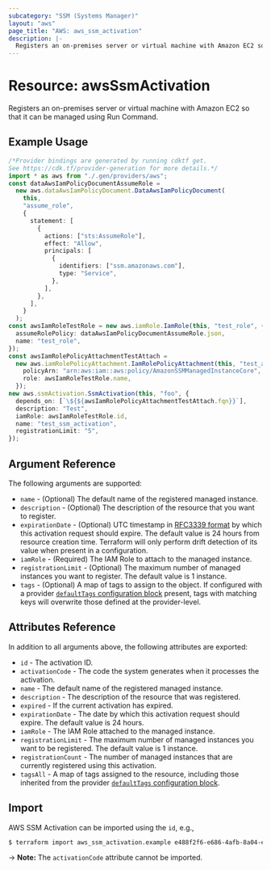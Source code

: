 ```yaml
---
subcategory: "SSM (Systems Manager)"
layout: "aws"
page_title: "AWS: aws_ssm_activation"
description: |-
  Registers an on-premises server or virtual machine with Amazon EC2 so that it can be managed using Run Command.
---
```


# Resource: awsSsmActivation

Registers an on-premises server or virtual machine with Amazon EC2 so that it can be managed using Run Command.

## Example Usage

```typescript
/*Provider bindings are generated by running cdktf get.
See https://cdk.tf/provider-generation for more details.*/
import * as aws from "./.gen/providers/aws";
const dataAwsIamPolicyDocumentAssumeRole =
  new aws.dataAwsIamPolicyDocument.DataAwsIamPolicyDocument(
    this,
    "assume_role",
    {
      statement: [
        {
          actions: ["sts:AssumeRole"],
          effect: "Allow",
          principals: [
            {
              identifiers: ["ssm.amazonaws.com"],
              type: "Service",
            },
          ],
        },
      ],
    }
  );
const awsIamRoleTestRole = new aws.iamRole.IamRole(this, "test_role", {
  assumeRolePolicy: dataAwsIamPolicyDocumentAssumeRole.json,
  name: "test_role",
});
const awsIamRolePolicyAttachmentTestAttach =
  new aws.iamRolePolicyAttachment.IamRolePolicyAttachment(this, "test_attach", {
    policyArn: "arn:aws:iam::aws:policy/AmazonSSMManagedInstanceCore",
    role: awsIamRoleTestRole.name,
  });
new aws.ssmActivation.SsmActivation(this, "foo", {
  depends_on: [`\${${awsIamRolePolicyAttachmentTestAttach.fqn}}`],
  description: "Test",
  iamRole: awsIamRoleTestRole.id,
  name: "test_ssm_activation",
  registrationLimit: "5",
});

```

## Argument Reference

The following arguments are supported:

* `name` - (Optional) The default name of the registered managed instance.
* `description` - (Optional) The description of the resource that you want to register.
* `expirationDate` - (Optional) UTC timestamp in [RFC3339 format](https://tools.ietf.org/html/rfc3339#section-5.8) by which this activation request should expire. The default value is 24 hours from resource creation time. Terraform will only perform drift detection of its value when present in a configuration.
* `iamRole` - (Required) The IAM Role to attach to the managed instance.
* `registrationLimit` - (Optional) The maximum number of managed instances you want to register. The default value is 1 instance.
* `tags` - (Optional) A map of tags to assign to the object. If configured with a provider [`defaultTags` configuration block](https://registry.terraform.io/providers/hashicorp/aws/latest/docs#default_tags-configuration-block) present, tags with matching keys will overwrite those defined at the provider-level.

## Attributes Reference

In addition to all arguments above, the following attributes are exported:

* `id` - The activation ID.
* `activationCode` - The code the system generates when it processes the activation.
* `name` - The default name of the registered managed instance.
* `description` - The description of the resource that was registered.
* `expired` - If the current activation has expired.
* `expirationDate` - The date by which this activation request should expire. The default value is 24 hours.
* `iamRole` - The IAM Role attached to the managed instance.
* `registrationLimit` - The maximum number of managed instances you want to be registered. The default value is 1 instance.
* `registrationCount` - The number of managed instances that are currently registered using this activation.
* `tagsAll` - A map of tags assigned to the resource, including those inherited from the provider [`defaultTags` configuration block](https://registry.terraform.io/providers/hashicorp/aws/latest/docs#default_tags-configuration-block).

## Import

AWS SSM Activation can be imported using the `id`, e.g.,

```sh
$ terraform import aws_ssm_activation.example e488f2f6-e686-4afb-8a04-ef6dfEXAMPLE
```

\-> **Note:** The `activationCode` attribute cannot be imported.
